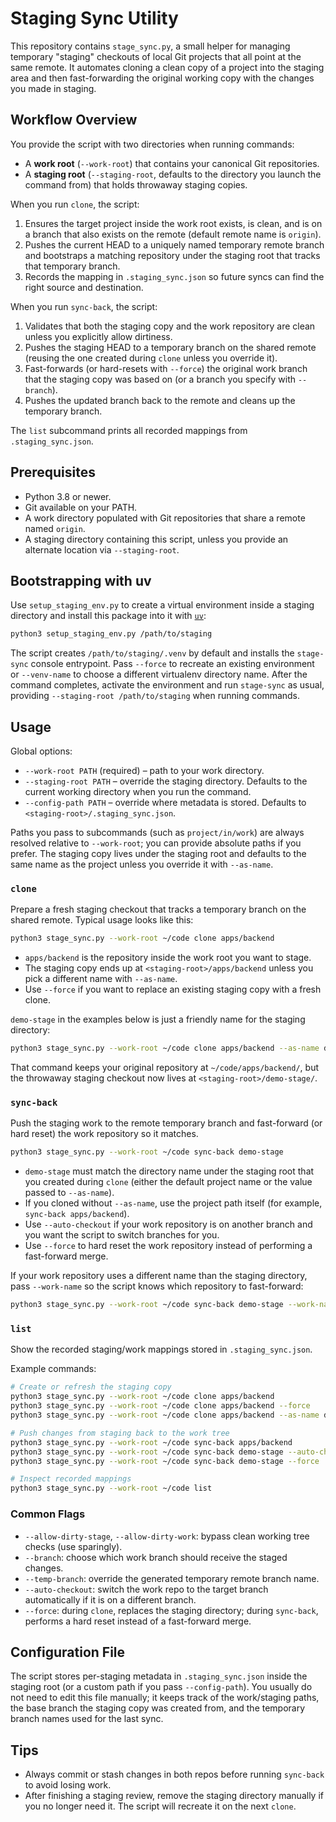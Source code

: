 # Staging Sync Utility

This repository contains `stage_sync.py`, a small helper for managing temporary
"staging" checkouts of local Git projects that all point at the same remote.
It automates cloning a clean copy of a project into the staging area and then
fast-forwarding the original working copy with the changes you made in staging.

## Workflow Overview

You provide the script with two directories when running commands:

- A **work root** (`--work-root`) that contains your canonical Git repositories.
- A **staging root** (`--staging-root`, defaults to the directory you launch the
  command from) that holds throwaway staging copies.

When you run `clone`, the script:

1. Ensures the target project inside the work root exists, is clean, and is on a
   branch that also exists on the remote (default remote name is `origin`).
2. Pushes the current HEAD to a uniquely named temporary remote branch and
   bootstraps a matching repository under the staging root that tracks that
   temporary branch.
3. Records the mapping in `.staging_sync.json` so future syncs can find the
   right source and destination.

When you run `sync-back`, the script:

1. Validates that both the staging copy and the work repository are clean
   unless you explicitly allow dirtiness.
2. Pushes the staging HEAD to a temporary branch on the shared remote (reusing
   the one created during `clone` unless you override it).
3. Fast-forwards (or hard-resets with `--force`) the original work branch that
   the staging copy was based on (or a branch you specify with `--branch`).
4. Pushes the updated branch back to the remote and cleans up the temporary
   branch.

The `list` subcommand prints all recorded mappings from `.staging_sync.json`.

## Prerequisites

- Python 3.8 or newer.
- Git available on your PATH.
- A work directory populated with Git repositories that share a remote named
  `origin`.
- A staging directory containing this script, unless you provide an alternate
  location via `--staging-root`.

## Bootstrapping with uv

Use `setup_staging_env.py` to create a virtual environment inside a staging
directory and install this package into it with [`uv`](https://docs.astral.sh/uv/):

```bash
python3 setup_staging_env.py /path/to/staging
```

The script creates `/path/to/staging/.venv` by default and installs the
`stage-sync` console entrypoint. Pass `--force` to recreate an existing
environment or `--venv-name` to choose a different virtualenv directory name.
After the command completes, activate the environment and run `stage-sync` as
usual, providing `--staging-root /path/to/staging` when running commands.

## Usage

Global options:

- `--work-root PATH` (required) – path to your work directory.
- `--staging-root PATH` – override the staging directory. Defaults to the
  current working directory when you run the command.
- `--config-path PATH` – override where metadata is stored. Defaults to
  `<staging-root>/.staging_sync.json`.

Paths you pass to subcommands (such as `project/in/work`) are always resolved
relative to `--work-root`; you can provide absolute paths if you prefer. The
staging copy lives under the staging root and defaults to the same name as the
project unless you override it with `--as-name`.

### `clone`

Prepare a fresh staging checkout that tracks a temporary branch on the shared
remote. Typical usage looks like this:

```bash
python3 stage_sync.py --work-root ~/code clone apps/backend
```

- `apps/backend` is the repository inside the work root you want to stage.
- The staging copy ends up at `<staging-root>/apps/backend` unless you pick a
  different name with `--as-name`.
- Use `--force` if you want to replace an existing staging copy with a fresh
  clone.

`demo-stage` in the examples below is just a friendly name for the staging
directory:

```bash
python3 stage_sync.py --work-root ~/code clone apps/backend --as-name demo-stage
```

That command keeps your original repository at `~/code/apps/backend/`, but the
throwaway staging checkout now lives at `<staging-root>/demo-stage/`.

### `sync-back`

Push the staging work to the remote temporary branch and fast-forward (or hard
reset) the work repository so it matches.

```bash
python3 stage_sync.py --work-root ~/code sync-back demo-stage
```

- `demo-stage` must match the directory name under the staging root that you
created during `clone` (either the default project name or the value passed to
`--as-name`).
- If you cloned without `--as-name`, use the project path itself (for example,
  `sync-back apps/backend`).
- Use `--auto-checkout` if your work repository is on another branch and you
want the script to switch branches for you.
- Use `--force` to hard reset the work repository instead of performing a
fast-forward merge.

If your work repository uses a different name than the staging directory, pass
`--work-name` so the script knows which repository to fast-forward:

```bash
python3 stage_sync.py --work-root ~/code sync-back demo-stage --work-name apps/backend
```

### `list`

Show the recorded staging/work mappings stored in `.staging_sync.json`.

Example commands:

```bash
# Create or refresh the staging copy
python3 stage_sync.py --work-root ~/code clone apps/backend
python3 stage_sync.py --work-root ~/code clone apps/backend --force
python3 stage_sync.py --work-root ~/code clone apps/backend --as-name demo-stage

# Push changes from staging back to the work tree
python3 stage_sync.py --work-root ~/code sync-back apps/backend
python3 stage_sync.py --work-root ~/code sync-back demo-stage --auto-checkout
python3 stage_sync.py --work-root ~/code sync-back demo-stage --force

# Inspect recorded mappings
python3 stage_sync.py --work-root ~/code list
```

### Common Flags

- `--allow-dirty-stage`, `--allow-dirty-work`: bypass clean working tree
  checks (use sparingly).
- `--branch`: choose which work branch should receive the staged changes.
- `--temp-branch`: override the generated temporary remote branch name.
- `--auto-checkout`: switch the work repo to the target branch automatically
  if it is on a different branch.
- `--force`: during `clone`, replaces the staging directory; during
  `sync-back`, performs a hard reset instead of a fast-forward merge.

## Configuration File

The script stores per-staging metadata in `.staging_sync.json` inside the
staging root (or a custom path if you pass `--config-path`). You usually do not
need to edit this file manually; it keeps track of the work/staging paths, the
base branch the staging copy was created from, and the temporary branch names
used for the last sync.

## Tips

- Always commit or stash changes in both repos before running `sync-back` to
  avoid losing work.
- After finishing a staging review, remove the staging directory manually if
  you no longer need it. The script will recreate it on the next `clone`.
